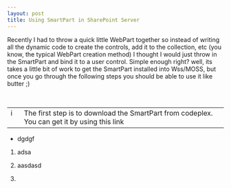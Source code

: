 ```yaml
---
layout: post
title: Using SmartPart in SharePoint Server
---
```



<p>Recently I had to throw a quick little WebPart together so instead of writing all the dynamic code to create the controls, add it to the collection, etc (you know, the typical WebPart creation method) I thought I would just throw in the SmartPart and bind it to a user control. Simple enough right? well, its takes a little bit of work to get the SmartPart installed into Wss/MOSS, but once you go through the following steps you should be able to use it like butter ;)</p>  <p>&#160;</p>  <table border="0"><tbody>     <tr>       <td valign="top"><img title="image" style="border-top-width: 0px; border-left-width: 0px; border-bottom-width: 0px; border-right-width: 0px" height="16" alt="image" src="http://www.sharepoint-stuff.com/wp-content/uploads/2008/07/image2.png" width="15" border="0" /> </td>        <td valign="top">The first step is to download the SmartPart from codeplex. You can get it by using this link</td>     </tr>   </tbody></table>  <ul>   <li>dgdgf </li> </ul>  <ol>   <li>     <p>adsa</p>   </li>    <li>     <p>aasdasd</p>   </li>    <li>     <p></p>   </li> </ol>
